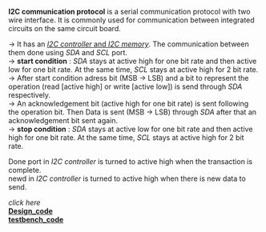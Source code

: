 **I2C communication protocol** is a serial communication protocol with two wire interface. It is commonly used for communication between integrated circuits on the same circuit board.<br>

-> It has an [_I2C controller_ and _I2C memory_](https://github.com/Mhd-Shah/Verification-of-I2C-communication-protocol/blob/main/i2c_protocol.png). The communication between them done using _SDA_ and _SCL_ port.<br>
-> **start condition** : _SDA_ stays at active high for one bit rate and then active low for one bit rate. At the same time, _SCL_ stays at active high for 2 bit rate.<br> 
-> After start condition adress bit (MSB -> LSB) and a bit to represent the operation (read [active high] or write [active low]) is send through _SDA_ respectively.<br>
-> An acknowledgement bit (active high for one bit rate) is sent following the operation bit. Then Data is sent (MSB -> LSB) through _SDA_ after that an acknowledgement bit sent again.<br>
-> **stop condition** : _SDA_ stays at active low for one bit rate and then active high for one bit rate. At the same time, _SCL_ stays at active high for 2 bit rate.<br> 

Done port in _I2C controller_ is turned to active high when the transaction is complete.<br> 
newd in _I2C controller_ is turned to active high when there is new data to send.

_click here_<br>
**[Design_code](https://github.com/Mhd-Shah/Verification-of-I2C-communication-protocol/blob/main/design.sv)**<br>
**[testbench_code](https://github.com/Mhd-Shah/Verification-of-I2C-communication-protocol/blob/main/testbench.sv)**<br>

